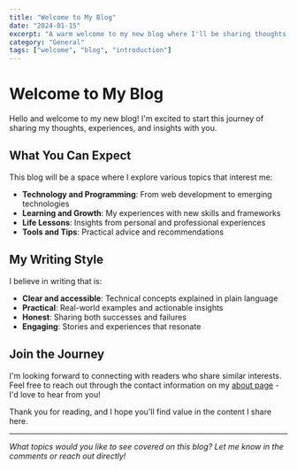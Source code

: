 ```yaml
---
title: "Welcome to My Blog"
date: "2024-01-15"
excerpt: "A warm welcome to my new blog where I'll be sharing thoughts on technology, life, and everything in between."
category: "General"
tags: ["welcome", "blog", "introduction"]
---
```


# Welcome to My Blog

Hello and welcome to my new blog! I'm excited to start this journey of sharing my thoughts, experiences, and insights with you.

## What You Can Expect

This blog will be a space where I explore various topics that interest me:

- **Technology and Programming**: From web development to emerging technologies
- **Learning and Growth**: My experiences with new skills and frameworks
- **Life Lessons**: Insights from personal and professional experiences
- **Tools and Tips**: Practical advice and recommendations

## My Writing Style

I believe in writing that is:
- **Clear and accessible**: Technical concepts explained in plain language
- **Practical**: Real-world examples and actionable insights
- **Honest**: Sharing both successes and failures
- **Engaging**: Stories and experiences that resonate

## Join the Journey

I'm looking forward to connecting with readers who share similar interests. Feel free to reach out through the contact information on my [about page](/about) - I'd love to hear from you!

Thank you for reading, and I hope you'll find value in the content I share here.

---

*What topics would you like to see covered on this blog? Let me know in the comments or reach out directly!*
